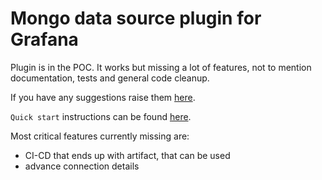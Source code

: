 # Mongo data source plugin for Grafana

Plugin is in the POC. 
It works but missing a lot of features, not to  mention documentation, tests and general code  cleanup. 

If you have any suggestions raise them [here](https://github.com/darnes/mongo-data/issues).

`Quick start` instructions can be found [here](./doc/example/readme.md).


Most critical features currently missing are:
 * CI-CD that ends up with artifact, that can be used
 * advance connection details

